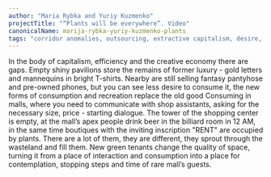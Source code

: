 ```yaml
---
author: "Maria Rybka and Yuriy Kuzmenko"
projectTitle: "“Plants will be everywhere”. Video"
canonicalName: marija-rybka-yuriy-kuzmenko-plants
tags: "corridor anomalies, outsourcing, extractive capitalism, desire, object, digital proletariat, extensions, places of transparency, self-destructing structures, htp"
---
```

In the body of capitalism, efficiency and the creative economy there are gaps. Empty shiny pavilions store the remains of former luxury - gold letters and mannequins in bright T-shirts. Nearby are still selling fantasy pantyhose and pre-owned phones, but you can see less desire to consume it, the new forms of consumption and recreation replace the old good
Consuming in malls, where you need to communicate with shop assistants, asking for the necessary size, price - starting dialogue.
The tower of the shopping center is empty, at the mall’s apex people drink beer in the billiard room in 12 AM, in the same time boutiques with the inviting inscription "RENT" are occupied by plants. There are a lot of them, they are different, they sprout through the wasteland and fill them.
New green tenants change the quality of space, turning it from a place of interaction and consumption into a place for contemplation, stopping steps and time of rare mall’s guests.
